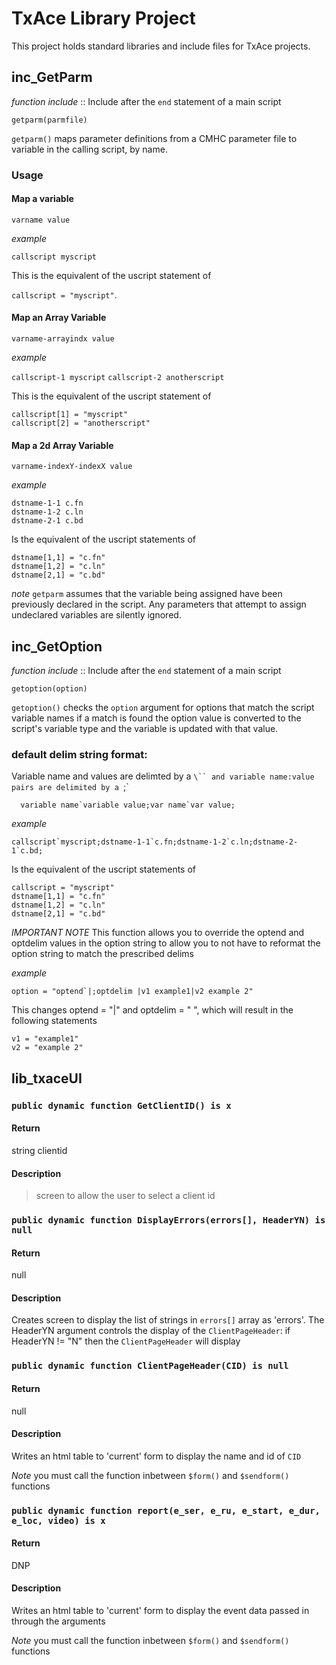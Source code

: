 # TxAce Library Project

This project holds standard libraries and include files for TxAce projects.

## inc_GetParm

_function include_ :: Include after the `end` statement of a main script

`getparm(parmfile)`

`getparm()` maps parameter definitions from a CMHC parameter file to variable in the calling script, by name. 

### Usage

#### Map a variable

`varname value`

_example_

`callscript myscript`

This is the equivalent of the uscript statement of 

`callscript = "myscript"`. 

#### Map an Array Variable

`varname-arrayindx value` 

_example_ 

`callscript-1 myscript`
`callscript-2 anotherscript`

This is the equivalent of the uscript statement of 

```
callscript[1] = "myscript"
callscript[2] = "anotherscript"
```

#### Map a 2d Array Variable

`varname-indexY-indexX value`

_example_

```
dstname-1-1 c.fn
dstname-1-2 c.ln
dstname-2-1 c.bd
```

Is the equivalent of the uscript statements of 

```
dstname[1,1] = "c.fn"
dstname[1,2] = "c.ln"
dstname[2,1] = "c.bd"
```

*note* `getparm` assumes that the variable being assigned have been previously declared in the script. Any parameters that attempt to assign undeclared variables are silently ignored.

## inc_GetOption

_function include_ :: Include after the `end` statement of a main script

`getoption(option)`

`getoption()` checks the `option` argument for options that match the script variable names if a match is found the option value is converted to the script's variable type and the variable is updated with that value.

### default delim string format:

Variable name and values are delimted by a `\`` and variable name:value pairs are delimited by a `;`

```
  variable name`variable value;var name`var value;
```

_example_

```
callscript`myscript;dstname-1-1`c.fn;dstname-1-2`c.ln;dstname-2-1`c.bd;
```

Is the equivalent of the uscript statements of 

```
callscript = "myscript"
dstname[1,1] = "c.fn"
dstname[1,2] = "c.ln"
dstname[2,1] = "c.bd"
```

*IMPORTANT NOTE*
This function allows you to override the optend and optdelim values in the option string to allow you to not have to reformat the option string to match the prescribed delims

_example_

```
option = "optend`|;optdelim |v1 example1|v2 example 2"
```

This changes optend = "|" and optdelim = " ", which will result in the following statements

```
v1 = "example1" 
v2 = "example 2"
```

## lib_txaceUI

### `public dynamic function GetClientID() is x`

#### Return 

string clientid

#### Description
> screen to allow the user to select a client id

### `public dynamic function DisplayErrors(errors[], HeaderYN) is null`

#### Return 

null

#### Description

Creates screen to display the list of strings in `errors[]` array as 'errors'. The HeaderYN argument controls the display of the `ClientPageHeader`: if HeaderYN != "N" then the `ClientPageHeader` will display

### `public dynamic function ClientPageHeader(CID) is null`

#### Return 

null

#### Description

Writes an html table to 'current' form to display the name and id of `CID`

*Note* you must call the function inbetween `$form()` and `$sendform()` functions

### `public dynamic function report(e_ser, e_ru, e_start, e_dur, e_loc, video) is x`

#### Return

DNP

#### Description

Writes an html table to 'current' form to display the event data passed in through the arguments

*Note* you must call the function inbetween `$form()` and `$sendform()` functions
